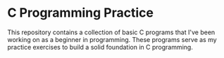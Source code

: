 # C Programming Practice

This repository contains a collection of basic C programs that I've been working on as a beginner in programming. These programs serve as my practice exercises to build a solid foundation in C programming.
